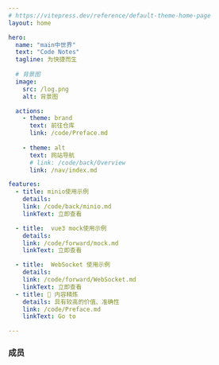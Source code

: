 ```yaml
---
# https://vitepress.dev/reference/default-theme-home-page
layout: home

hero:
  name: "main中世界"
  text: "Code Notes"
  tagline: 为快捷而生
  
  # 背景图
  image:
    src: /log.png
    alt: 背景图

  actions:
    - theme: brand
      text: 前往仓库
      link: /code/Preface.md
    
    - theme: alt
      text: 网站导航
      # link: /code/back/Overview
      link: /nav/index.md

features:
  - title: minio使用示例
    details: 
    link: /code/back/minio.md
    linkText: 立即查看

  - title:  vue3 mock使用示例
    details: 
    link: /code/forward/mock.md
    linkText: 立即查看

  - title:  WebSocket 使用示例
    details: 
    link: /code/forward/WebSocket.md
    linkText: 立即查看
  - title: 📄 内容精炼
    details: 具有较高的价值、准确性
    link: /code/Preface.md
    linkText: Go to

---
```



<script setup>
import { VPTeamMembers } from 'vitepress/theme'

const members = [
  {
    avatar: '/log.png',
    name: 'Typedef-Joy',
    title: '文档维护',

    links: [
      { icon: 'github', link: 'https://github.com/Typedef-Joy' },
     
    ]
  },

]
</script>

### 成员

<VPTeamMembers size="medium" :members="members" />


<HomeUnderline />

